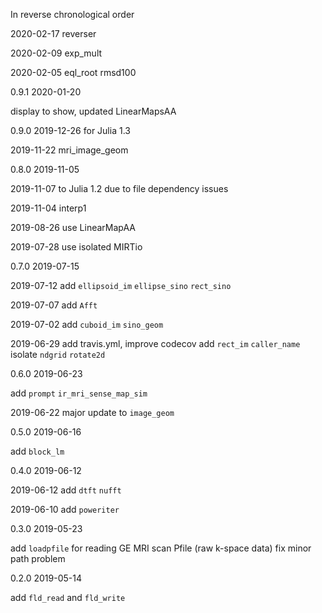 In reverse chronological order

2020-02-17
reverser

2020-02-09
exp_mult

2020-02-05
eql_root rmsd100

0.9.1 2020-01-20

display to show, updated LinearMapsAA

0.9.0 2019-12-26 for Julia 1.3

2019-11-22
mri_image_geom

0.8.0 2019-11-05

2019-11-07
to Julia 1.2 due to file dependency issues

2019-11-04
interp1

2019-08-26
use LinearMapAA

2019-07-28
use isolated MIRTio

0.7.0 2019-07-15

2019-07-12
add `ellipsoid_im` `ellipse_sino` `rect_sino`

2019-07-07
add `Afft`

2019-07-02
add `cuboid_im` `sino_geom`

2019-06-29
add travis.yml, improve codecov
add `rect_im` `caller_name`
isolate `ndgrid` `rotate2d`

0.6.0 2019-06-23

add `prompt` `ir_mri_sense_map_sim`

2019-06-22
major update to `image_geom`

0.5.0 2019-06-16

add `block_lm`

0.4.0 2019-06-12

2019-06-12
add `dtft` `nufft`

2019-06-10
add `poweriter`

0.3.0 2019-05-23

add `loadpfile` for reading GE MRI scan Pfile (raw k-space data)
fix minor path problem

0.2.0 2019-05-14

add `fld_read` and `fld_write`
